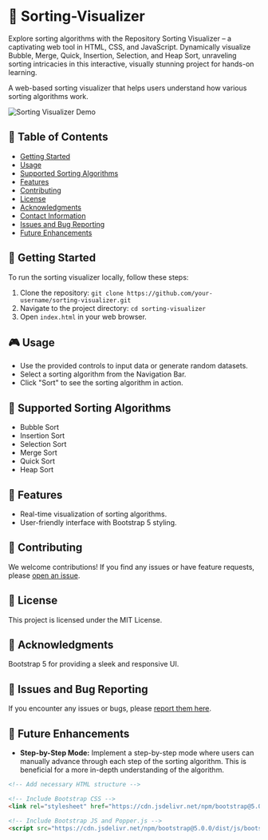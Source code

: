 # 🌈 Sorting-Visualizer
Explore sorting algorithms with the Repository Sorting Visualizer – a captivating web tool in HTML, CSS, and JavaScript. Dynamically visualize Bubble, Merge, Quick, Insertion, Selection, and Heap Sort, unraveling sorting intricacies in this interactive, visually stunning project for hands-on learning.

A web-based sorting visualizer that helps users understand how various sorting algorithms work.

![Sorting Visualizer Demo](link-to-demo-gif-or-screenshot)

## 📜 Table of Contents

- [Getting Started](#getting-started)
- [Usage](#usage)
- [Supported Sorting Algorithms](#supported-sorting-algorithms)
- [Features](#features)
- [Contributing](#contributing)
- [License](#license)
- [Acknowledgments](#acknowledgments)
- [Contact Information](#contact-information)
- [Issues and Bug Reporting](#issues-and-bug-reporting)
- [Future Enhancements](#future-enhancements)

## 🚀 Getting Started

To run the sorting visualizer locally, follow these steps:

1. Clone the repository: `git clone https://github.com/your-username/sorting-visualizer.git`
2. Navigate to the project directory: `cd sorting-visualizer`
3. Open `index.html` in your web browser.

## 🎮 Usage

- Use the provided controls to input data or generate random datasets.
- Select a sorting algorithm from the Navigation Bar.
- Click "Sort" to see the sorting algorithm in action.

## 🧰 Supported Sorting Algorithms

- Bubble Sort
- Insertion Sort
- Selection Sort
- Merge Sort
- Quick Sort
- Heap Sort

## 🌟 Features

- Real-time visualization of sorting algorithms.
- User-friendly interface with Bootstrap 5 styling.

## 🤝 Contributing
We welcome contributions! If you find any issues or have feature requests, please [open an issue](link-to-issues).

## 📄 License
This project is licensed under the MIT License.

## 🙌 Acknowledgments
Bootstrap 5 for providing a sleek and responsive UI.

## 🐞 Issues and Bug Reporting
If you encounter any issues or bugs, please [report them here](link-to-issues).

## 🚀 Future Enhancements

- **Step-by-Step Mode:** Implement a step-by-step mode where users can manually advance through each step of the sorting algorithm. This is beneficial for a more in-depth understanding of the algorithm.

```html
<!-- Add necessary HTML structure -->

<!-- Include Bootstrap CSS -->
<link rel="stylesheet" href="https://cdn.jsdelivr.net/npm/bootstrap@5.0.0/dist/css/bootstrap.min.css" integrity="...">

<!-- Include Bootstrap JS and Popper.js -->
<script src="https://cdn.jsdelivr.net/npm/bootstrap@5.0.0/dist/js/bootstrap.bundle.min.js" integrity="..."></script>
